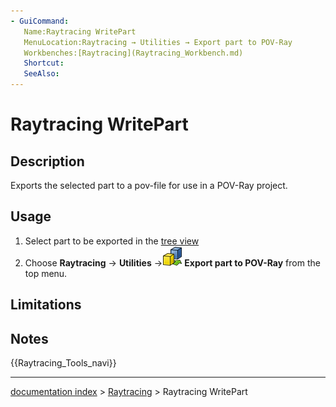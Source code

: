 ```yaml
---
- GuiCommand:
   Name:Raytracing WritePart
   MenuLocation:Raytracing → Utilities → Export part to POV-Ray
   Workbenches:[Raytracing](Raytracing_Workbench.md)
   Shortcut:
   SeeAlso:
---
```


# Raytracing WritePart

## Description

Exports the selected part to a pov-file for use in a POV-Ray project.

## Usage

1.  Select part to be exported in the [tree view](Tree_view.md)
2.  Choose **Raytracing** → **Utilities** →**<img src="images/Raytracing_WritePart.svg" width=32px> Export part to POV-Ray** from the top menu.

## Limitations

## Notes




 {{Raytracing_Tools_navi}}

---
[documentation index](../README.md) > [Raytracing](Raytracing_Workbench.md) > Raytracing WritePart
